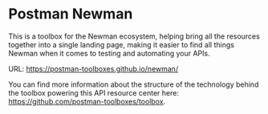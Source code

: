 # Postman Newman
This is a toolbox for the Newman ecosystem, helping bring all the resources together into a single landing page, making it easier to find all things Newman when it comes to testing and automating your APIs.

URL: https://postman-toolboxes.github.io/newman/

You can find more information about the structure of the technology behind the toolbox powering this API resource center here: https://github.com/postman-toolboxes/toolbox.
